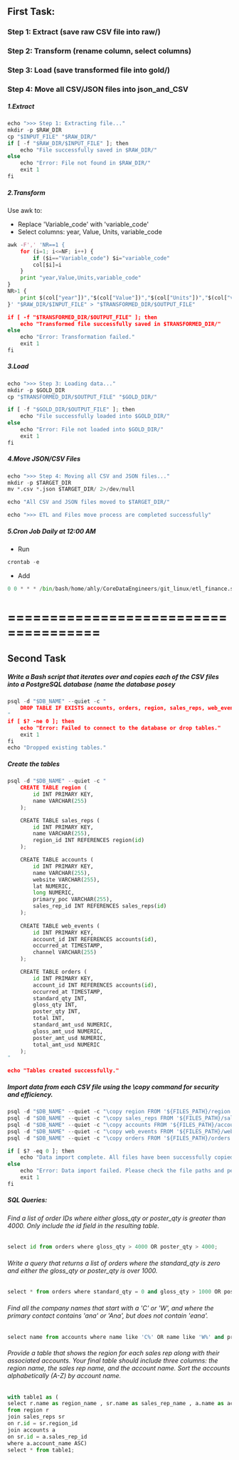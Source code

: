 ## First Task:

### Step 1: Extract (save raw CSV file into raw/)
### Step 2: Transform (rename column, select columns)
### Step 3: Load (save transformed file into gold/)
### Step 4: Move all CSV/JSON files into json_and_CSV

##### 1.Extract

```python
echo ">>> Step 1: Extracting file..."
mkdir -p $RAW_DIR
cp "$INPUT_FILE" "$RAW_DIR/"
if [ -f "$RAW_DIR/$INPUT_FILE" ]; then
    echo "File successfully saved in $RAW_DIR/"
else
    echo "Error: File not found in $RAW_DIR/"
    exit 1
fi
```

##### 2.Transform
Use awk to:
- Replace 'Variable_code' with 'variable_code'
- Select columns: year, Value, Units, variable_code

```python
awk -F',' 'NR==1 {
    for (i=1; i<=NF; i++) {
        if ($i=="Variable_code") $i="variable_code"
        col[$i]=i
    }
    print "year,Value,Units,variable_code"
}
NR>1 {
    print $(col["year"])","$(col["Value"])","$(col["Units"])","$(col["variable_code"])
}' "$RAW_DIR/$INPUT_FILE" > "$TRANSFORMED_DIR/$OUTPUT_FILE"

if [ -f "$TRANSFORMED_DIR/$OUTPUT_FILE" ]; then
    echo "Transformed file successfully saved in $TRANSFORMED_DIR/"
else
    echo "Error: Transformation failed."
    exit 1
fi
```

##### 3.Load

```python
echo ">>> Step 3: Loading data..."
mkdir -p $GOLD_DIR
cp "$TRANSFORMED_DIR/$OUTPUT_FILE" "$GOLD_DIR/"

if [ -f "$GOLD_DIR/$OUTPUT_FILE" ]; then
    echo "File successfully loaded into $GOLD_DIR/"
else
    echo "Error: File not loaded into $GOLD_DIR/"
    exit 1
fi

```

##### 4.Move JSON/CSV Files

```python
echo ">>> Step 4: Moving all CSV and JSON files..."
mkdir -p $TARGET_DIR
mv *.csv *.json $TARGET_DIR/ 2>/dev/null

echo "All CSV and JSON files moved to $TARGET_DIR/"

echo ">>> ETL and Files move process are completed successfully"
```

##### 5.Cron Job Daily at 12:00 AM

- Run
```python
crontab -e
```

- Add
```python
0 0 * * * /bin/bash/home/ahly/CoreDataEngineers/git_linux/etl_finance.sh >> /home/ahly/CoreDataEngineers/git_linux/logs/etl_log.txt 2>&1
```
# =====================================

## Second Task

##### Write a Bash script that iterates over and copies each of the CSV files into a PostgreSQL database (name the database posey

```python
psql -d "$DB_NAME" --quiet -c "
    DROP TABLE IF EXISTS accounts, orders, region, sales_reps, web_events CASCADE;
"
if [ $? -ne 0 ]; then
    echo "Error: Failed to connect to the database or drop tables."
    exit 1
fi
echo "Dropped existing tables."
```

##### Create the tables

```python
psql -d "$DB_NAME" --quiet -c "
    CREATE TABLE region (
        id INT PRIMARY KEY,
        name VARCHAR(255)
    );

    CREATE TABLE sales_reps (
        id INT PRIMARY KEY,
        name VARCHAR(255),
        region_id INT REFERENCES region(id)
    );

    CREATE TABLE accounts (
        id INT PRIMARY KEY,
        name VARCHAR(255),
        website VARCHAR(255),
        lat NUMERIC,
        long NUMERIC,
        primary_poc VARCHAR(255),
        sales_rep_id INT REFERENCES sales_reps(id)
    );
    
    CREATE TABLE web_events (
        id INT PRIMARY KEY,
        account_id INT REFERENCES accounts(id),
        occurred_at TIMESTAMP,
        channel VARCHAR(255)
    );

    CREATE TABLE orders (
        id INT PRIMARY KEY,
        account_id INT REFERENCES accounts(id),
        occurred_at TIMESTAMP,
        standard_qty INT,
        gloss_qty INT,
        poster_qty INT,
        total INT,
        standard_amt_usd NUMERIC,
        gloss_amt_usd NUMERIC,
        poster_amt_usd NUMERIC,
        total_amt_usd NUMERIC
    );
"

echo "Tables created successfully."
```

##### Import data from each CSV file using the \copy command for security and efficiency.

```python
psql -d "$DB_NAME" --quiet -c "\copy region FROM '${FILES_PATH}/region.csv' DELIMITER ',' CSV HEADER;"
psql -d "$DB_NAME" --quiet -c "\copy sales_reps FROM '${FILES_PATH}/sales_reps.csv' DELIMITER ',' CSV HEADER;"
psql -d "$DB_NAME" --quiet -c "\copy accounts FROM '${FILES_PATH}/accounts.csv' DELIMITER ',' CSV HEADER;"
psql -d "$DB_NAME" --quiet -c "\copy web_events FROM '${FILES_PATH}/web_events.csv' DELIMITER ',' CSV HEADER;"
psql -d "$DB_NAME" --quiet -c "\copy orders FROM '${FILES_PATH}/orders.csv' DELIMITER ',' CSV HEADER;"

if [ $? -eq 0 ]; then
    echo "Data import complete. All files have been successfully copied into the '${DB_NAME}' database."
else
    echo "Error: Data import failed. Please check the file paths and permissions."
    exit 1
fi
```

##### SQL Queries:

###### Find a list of order IDs where either gloss_qty or poster_qty is greater than 4000. Only include the id field in the resulting table.

```python
select id from orders where gloss_qty > 4000 OR poster_qty > 4000;
```

###### Write a query that returns a list of orders where the standard_qty is zero and either the gloss_qty or poster_qty is over 1000.

```python
select * from orders where standard_qty = 0 and gloss_qty > 1000 OR poster_qty > 1000;
```

###### Find all the company names that start with a 'C' or 'W', and where the primary contact contains 'ana' or 'Ana', but does not contain 'eana'.

```python
select name from accounts where name like 'C%' OR name like 'W%' and primary_poc like '%ana%' and primary_poc not like '%eana%'
```

######  Provide a table that shows the region for each sales rep along with their associated accounts. Your final table should include three columns: the region name, the sales rep name, and the account name. Sort the accounts alphabetically (A-Z) by account name.

```python
with table1 as (
select r.name as region_name , sr.name as sales_rep_name , a.name as account_name
from region r
join sales_reps sr
on r.id = sr.region_id
join accounts a
on sr.id = a.sales_rep_id
where a.account_name ASC)
select * from table1;
```
